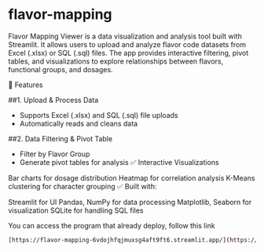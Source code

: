 # flavor-mapping

Flavor Mapping Viewer is a data visualization and analysis tool built with Streamlit. It allows users to upload and analyze flavor code datasets from Excel (.xlsx) or SQL (.sql) files. The app provides interactive filtering, pivot tables, and visualizations to explore relationships between flavors, functional groups, and dosages.

🚀 Features

##1. Upload & Process Data

 - Supports Excel (.xlsx) and SQL (.sql) file uploads
 - Automatically reads and cleans data
   
##2. Data Filtering & Pivot Table

 - Filter by Flavor Group
 - Generate pivot tables for analysis
✅ Interactive Visualizations

Bar charts for dosage distribution
Heatmap for correlation analysis
K-Means clustering for character grouping
✅ Built with:

Streamlit for UI
Pandas, NumPy for data processing
Matplotlib, Seaborn for visualization
SQLite for handling SQL files


You can access the program that already deploy, follow this link

```bash
[https://flavor-mapping-6vdojhfqjmuxsg4aft9ft6.streamlit.app/](https://flavor-mapping-gxlm6elj23bglmlzc9ptox.streamlit.app/)


